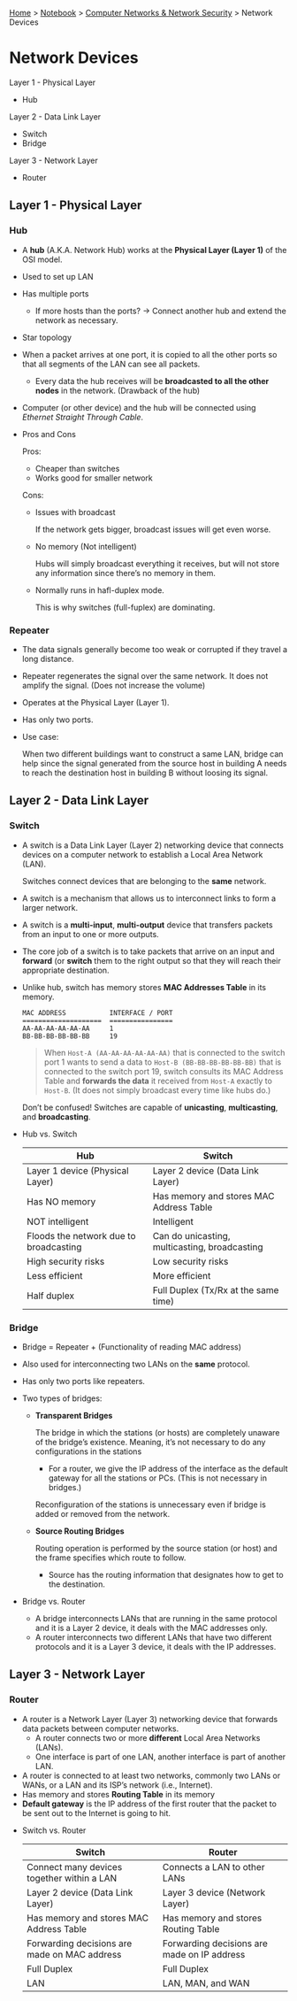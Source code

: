 <a href="../../">Home</a> > <a href="../notebook">Notebook</a> > <a href="./">Computer Networks & Network Security</a> > Network Devices

# Network Devices



Layer 1 - Physical Layer

* Hub

Layer 2 - Data Link Layer

* Switch
* Bridge

Layer 3 - Network Layer

* Router



## Layer 1 - Physical Layer

### Hub

- A **hub** (A.K.A. Network Hub) works at the **Physical Layer (Layer 1)** of the OSI model.
- Used to set up LAN
- Has multiple ports    
  - If more hosts than the ports? $\to$ Connect another hub and extend the network as necessary.

- Star topology
- When a packet arrives at one port, it is copied to all the other ports so that all segments of the LAN can see all packets.    
  - Every data the hub receives will be **broadcasted to all the other nodes** in the network. (Drawback of the hub)
- Computer (or other device) and the hub will be connected using *Ethernet Straight Through Cable*.

- Pros and Cons

  Pros:

  - Cheaper than switches
  - Works good for smaller network

  Cons:

  - Issues with broadcast            

    If the network gets bigger, broadcast issues will get even worse.

  - No memory (Not intelligent)            

    Hubs will simply broadcast everything it receives, but will not store any information since there’s no memory in them.

  - Normally runs in hafl-duplex mode.            

    This is why switches (full-fuplex) are dominating.

### Repeater

- The data signals generally become too weak or corrupted if they travel a long distance.

- Repeater regenerates the signal over the same network. It does not amplify the signal. (Does not increase the volume)

- Operates at the Physical Layer (Layer 1).

- Has only two ports.

- Use case:    

  When two different buildings want to construct a same LAN, bridge can help since the signal generated from the source host in building A needs to reach the destination host in building B without loosing its signal.



## Layer 2 - Data Link Layer

### Switch

- A switch is a Data Link Layer (Layer 2) networking device that connects devices on a computer network to establish a Local Area Network (LAN).    

  Switches connect devices that are belonging to the **same** network.

- A switch is a mechanism that allows us to interconnect links to form a larger network.

- A switch is a **multi-input**, **multi-output** device that transfers packets from an input to one or more outputs.

- The core job of a switch is to take packets that arrive on an input and **forward** (or **switch** them to the right output so that they will reach their appropriate destination.

- Unlike hub, switch has memory stores **MAC Addresses Table** in its memory.

  ```plain
  MAC ADDRESS           INTERFACE / PORT
  ====================  ================
  AA-AA-AA-AA-AA-AA     1
  BB-BB-BB-BB-BB-BB     19
  ```

  > When `Host-A (AA-AA-AA-AA-AA-AA)` that is connected to the switch port 1 wants  to send a data to `Host-B (BB-BB-BB-BB-BB-BB)` that is connected to the switch port 19, switch consults its MAC Address Table and **forwards the data** it received  from `Host-A` exactly to `Host-B`. (It does not simply broadcast every time like hubs do.)

  Don’t be confused! Switches are capable of **unicasting**, **multicasting**, and **broadcasting**.

* Hub vs. Switch

  | Hub                                    | Switch                                        |
  | -------------------------------------- | --------------------------------------------- |
  | Layer 1 device (Physical Layer)        | Layer 2 device (Data Link Layer)              |
  | Has NO memory                          | Has memory and stores MAC Address Table       |
  | NOT intelligent                        | Intelligent                                   |
  | Floods the network due to broadcasting | Can do unicasting, multicasting, broadcasting |
  | High security risks                    | Low security risks                            |
  | Less efficient                         | More efficient                                |
  | Half duplex                            | Full Duplex (Tx/Rx at the same time)          |

### Bridge

- Bridge = Repeater + (Functionality of reading MAC address)
- Also used for interconnecting two LANs on the **same** protocol.
- Has only two ports like repeaters.

- Two types of bridges:    

  * **Transparent Bridges**

    The bridge in which the stations (or hosts) are completely unaware of the bridge’s existence. Meaning, it’s not necessary to do any configurations in the stations            

    - For a router, we give the IP address of the interface as the default gateway for all the stations or PCs. (This is not necessary in bridges.)

    Reconfiguration of the stations is unnecessary even if bridge is added or removed from the network.

  * **Source Routing Bridges**

    Routing operation is performed by the source station (or host) and the frame  specifies which route to follow.

    - Source has the routing information that designates how to get to the destination.

- Bridge vs. Router 

  - A bridge interconnects LANs that are running in the same protocol and it is a Layer 2 device, it deals with the MAC addresses only.
  - A router interconnects two different LANs that have two different protocols and it is a Layer 3 device, it deals with the IP addresses.



## Layer 3 - Network Layer

### Router

- A router is a Network Layer (Layer 3) networking device that forwards data packets between computer networks.
  - A router connects two or more **different** Local Area Networks (LANs).
  - One interface is part of one LAN, another interface is part of another LAN.
- A router is connected to at least two networks, commonly two LANs or WANs, or a LAN and its ISP’s network (i.e., Internet).
- Has memory and stores **Routing Table** in its memory
- **Default gateway** is the IP address of the first router that the packet to be sent out to the Internet is going to hit.

* Switch vs. Router

  | Switch                                       | Router                                      |
  | -------------------------------------------- | ------------------------------------------- |
  | Connect many devices together within a LAN   | Connects a LAN to other LANs                |
  | Layer 2 device (Data Link Layer)             | Layer 3 device (Network Layer)              |
  | Has memory and stores MAC Address Table      | Has memory and stores Routing Table         |
  | Forwarding decisions are made on MAC address | Forwarding decisions are made on IP address |
  | Full Duplex                                  | Full Duplex                                 |
  | LAN                                          | LAN, MAN, and WAN                           |
